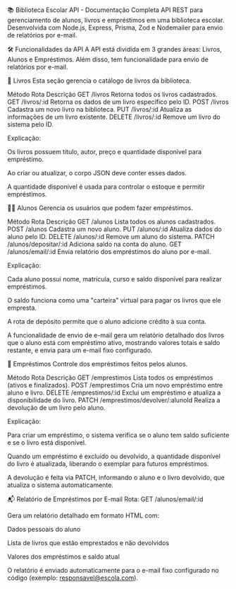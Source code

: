 📚 Biblioteca Escolar API - Documentação Completa
API REST para gerenciamento de alunos, livros e empréstimos em uma biblioteca escolar. Desenvolvida com Node.js, Express, Prisma, Zod e Nodemailer para envio de relatórios por e-mail.


🛠️ Funcionalidades da API
A API está dividida em 3 grandes áreas: Livros, Alunos e Empréstimos. Além disso, tem funcionalidade para envio de relatórios por e-mail.

📘 Livros
Esta seção gerencia o catálogo de livros da biblioteca.

Método	Rota	Descrição
GET	/livros	Retorna todos os livros cadastrados.
GET	/livros/:id	Retorna os dados de um livro específico pelo ID.
POST	/livros	Cadastra um novo livro na biblioteca.
PUT	/livros/:id	Atualiza as informações de um livro existente.
DELETE	/livros/:id	Remove um livro do sistema pelo ID.

Explicação:

Os livros possuem título, autor, preço e quantidade disponível para empréstimo.

Ao criar ou atualizar, o corpo JSON deve conter esses dados.

A quantidade disponível é usada para controlar o estoque e permitir empréstimos.

👨‍🎓 Alunos
Gerencia os usuários que podem fazer empréstimos.

Método	Rota	Descrição
GET	/alunos	Lista todos os alunos cadastrados.
POST	/alunos	Cadastra um novo aluno.
PUT	/alunos/:id	Atualiza dados do aluno pelo ID.
DELETE	/alunos/:id	Remove um aluno do sistema.
PATCH	/alunos/depositar/:id	Adiciona saldo na conta do aluno.
GET	/alunos/email/:id	Envia relatório dos empréstimos do aluno por e-mail.

Explicação:

Cada aluno possui nome, matrícula, curso e saldo disponível para realizar empréstimos.

O saldo funciona como uma "carteira" virtual para pagar os livros que ele empresta.

A rota de depósito permite que o aluno adicione crédito à sua conta.

A funcionalidade de envio de e-mail gera um relatório detalhado dos livros que o aluno está com empréstimo ativo, mostrando valores totais e saldo restante, e envia para um e-mail fixo configurado.

📖 Empréstimos
Controle dos empréstimos feitos pelos alunos.

Método	Rota	Descrição
GET	/emprestimos	Lista todos os empréstimos (ativos e finalizados).
POST	/emprestimos	Cria um novo empréstimo entre aluno e livro.
DELETE	/emprestimos/:id	Exclui um empréstimo e atualiza a disponibilidade do livro.
PATCH	/emprestimos/devolver/:alunoId	Realiza a devolução de um livro pelo aluno.

Explicação:

Para criar um empréstimo, o sistema verifica se o aluno tem saldo suficiente e se o livro está disponível.

Quando um empréstimo é excluído ou devolvido, a quantidade disponível do livro é atualizada, liberando o exemplar para futuros empréstimos.

A devolução é feita via PATCH, informando o aluno e o livro devolvido, que atualiza o sistema automaticamente.

📬 Relatório de Empréstimos por E-mail
Rota: GET /alunos/email/:id

Gera um relatório detalhado em formato HTML com:

Dados pessoais do aluno

Lista de livros que estão emprestados e não devolvidos

Valores dos empréstimos e saldo atual

O relatório é enviado automaticamente para o e-mail fixo configurado no código (exemplo: responsavel@escola.com).
